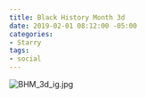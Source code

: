 ```yaml
---
title: Black History Month 3d
date: 2019-02-01 08:12:00 -05:00
categories:
- Starry
tags:
- social
---
```


![BHM_3d_ig.jpg](/uploads/BHM_3d_ig.jpg)